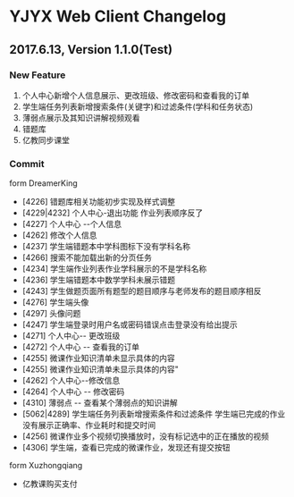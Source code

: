 # YJYX Web Client Changelog

## 2017.6.13, Version 1.1.0(Test)

### New Feature
1. 个人中心新增个人信息展示、更改班级、修改密码和查看我的订单
2. 学生端任务列表新增搜索条件(关键字)和过滤条件(学科和任务状态)
3. 薄弱点展示及其知识讲解视频观看
4. 错题库
5. 亿教同步课堂

### Commit

form DreamerKing
+ [4226] 错题库相关功能初步实现及样式调整
+ [4229|4232] 个人中心-退出功能 作业列表顺序反了
+ [4227] 个人中心 --个人信息
+ [4262] 修改个人信息
+ [4237] 学生端错题本中学科图标下没有学科名称
+ [4266] 搜索不能加载出新的分页任务
+ [4234] 学生端作业列表作业学科展示的不是学科名称
+ [4236] 学生端错题本中数学学科未展示错题
+ [4243] 学生做题页面所有题型的题目顺序与老师发布的题目顺序相反
+ [4276] 学生端头像
+ [4297] 头像问题
+ [4247] 学生端登录时用户名或密码错误点击登录没有给出提示
+ [4271] 个人中心-- 更改班级
+ [4272] 个人中心 -- 查看我的订单
+ [4255] 微课作业知识清单未显示具体的内容
+ [4255] 微课作业知识清单未显示具体的内容"
+ [4262] 个人中心--修改信息
+ [4264] 个人中心 -- 修改密码
+ [4310] 薄弱点 -- 查看某个薄弱点的知识讲解
+ [5062|4289] 学生端任务列表新增搜索条件和过滤条件  学生端已完成的作业没有展示正确率、作业耗时和提交时间
+ [4256] 微课作业多个视频切换播放时，没有标记选中的正在播放的视频
+ [4306] 学生端，查看已完成的微课作业，发现还有提交按钮

form Xuzhongqiang
+ 亿教课购买支付
